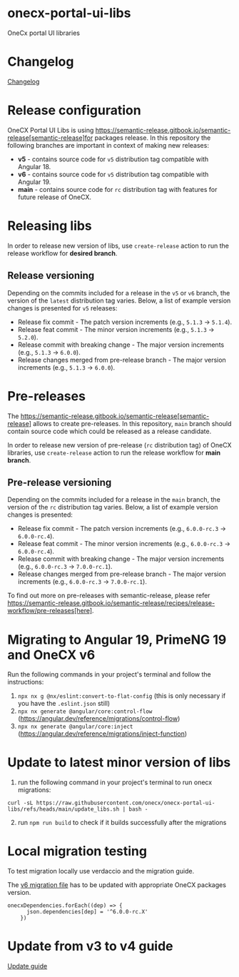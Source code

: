 # onecx-portal-ui-libs

OneCx portal UI libraries

# Changelog

[Changelog](CHANGELOG.md)

# Release configuration

OneCX Portal UI Libs is using https://semantic-release.gitbook.io/semantic-release[semantic-release]for packages release. In this repository the following branches are important in context of making new releases:

- **v5** - contains source code for `v5` distribution tag compatible with Angular 18.
- **v6** - contains source code for `v5` distribution tag compatible with Angular 19.
- **main** - contains source code for `rc` distribution tag with features for future release of OneCX.

# Releasing libs

In order to release new version of libs, use `create-release` action to run the release workflow for **desired branch**.

## Release versioning

Depending on the commits included for a release in the `v5` or `v6` branch, the version of the `latest` distribution tag varies. Below, a list of example version changes is presented for `v5` releases:

- Release fix commit - The patch version increments (e.g., `5.1.3` &#8594; `5.1.4`).
- Release feat commit - The minor version increments (e.g., `5.1.3` &#8594; `5.2.0`).
- Release commit with breaking change - The major version increments (e.g., `5.1.3` &#8594; `6.0.0`).
- Release changes merged from pre-release branch - The major version increments (e.g., `5.1.3` &#8594; `6.0.0`).

# Pre-releases

The https://semantic-release.gitbook.io/semantic-release[semantic-release] allows to create pre-releases. In this repository, `main` branch should contain source code which could be released as a release candidate.

In order to release new version of pre-release (`rc` distribution tag) of OneCX libraries, use `create-release` action to run the release workflow for **main branch**.

## Pre-release versioning

Depending on the commits included for a release in the `main` branch, the version of the `rc` distribution tag varies. Below, a list of example version changes is presented:

- Release fix commit - The patch version increments (e.g., `6.0.0-rc.3` &#8594; `6.0.0-rc.4`).
- Release feat commit - The minor version increments (e.g., `6.0.0-rc.3` &#8594; `6.0.0-rc.4`).
- Release commit with breaking change - The major version increments (e.g., `6.0.0-rc.3` &#8594; `7.0.0-rc.1`).
- Release changes merged from pre-release branch - The major version increments (e.g., `6.0.0-rc.3` &#8594; `7.0.0-rc.1`).

To find out more on pre-releases with semantic-release, please refer https://semantic-release.gitbook.io/semantic-release/recipes/release-workflow/pre-releases[here].

# Migrating to Angular 19, PrimeNG 19 and OneCX v6

Run the following commands in your project's terminal and follow the instructions:

1. `npx nx g @nx/eslint:convert-to-flat-config` (this is only necessary if you have the `.eslint.json` still)
2. `npx nx generate @angular/core:control-flow` (https://angular.dev/reference/migrations/control-flow)
3. `npx nx generate @angular/core:inject` (https://angular.dev/reference/migrations/inject-function)

# Update to latest minor version of libs

1. run the following command in your project's terminal to run onecx migrations:

```
curl -sL https://raw.githubusercontent.com/onecx/onecx-portal-ui-libs/refs/heads/main/update_libs.sh | bash -
```

2. run `npm run build` to check if it builds successfully after the migrations

# Local migration testing

To test migration locally use verdaccio and the migration guide.

The [v6 migration file](./libs/nx-migration-utils/src/lib/common-migrations/common-migrate-onecx-to-v6.utils.ts) has to be updated with appropriate OneCX packages version.

```
onecxDependencies.forEach((dep) => {
      json.dependencies[dep] = '^6.0.0-rc.X'
    })
```

# Update from v3 to v4 guide

[Update guide](update-guide.md)

